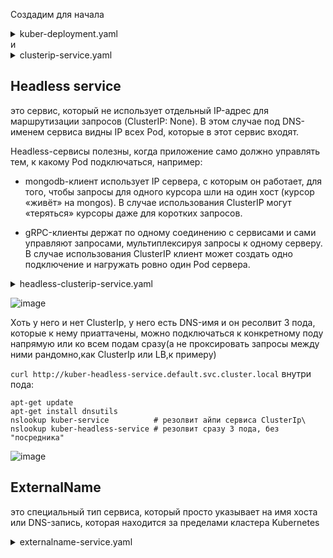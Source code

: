 Создадим для начала
<details> <summary>kuber-deployment.yaml</summary>

```
apiVersion: apps/v1
kind: Deployment
metadata:
  name: kuber
  labels:
    app: kuber
spec:
  replicas: 3
  minReadySeconds: 5
  strategy:
    rollingUpdate:
      maxSurge: 1
      maxUnavailable: 1
    type: RollingUpdate
  selector:
    matchLabels:
      app: http-server
  template:
    metadata:
      labels:
        app: http-server
    spec:
      containers:
      - name: kuber-app
        image: bokovets/kuber:v1.0
        ports:
        - containerPort: 8000
```
</details>
и
<details> <summary>clusterip-service.yaml</summary>

```
apiVersion: v1
kind: Service
metadata:
  name: kuber-service
spec:
  selector:
    app: http-server
  ports:
    - protocol: TCP
      port: 80
      targetPort: 8000
  type: ClusterIP
  ```
</details>

## Headless service

это сервис, который не использует отдельный IP-адрес для маршрутизации запросов (ClusterIP: None). В этом случае под DNS-именем сервиса видны IP всех Pod, которые в этот сервис входят.

Headless-сервисы полезны, когда приложение само должно управлять тем, к какому Pod подключаться, например:

- mongodb-клиент использует IP сервера, с которым он работает, для того, чтобы запросы для одного курсора шли на один хост (курсор «живёт» на mongos). В случае использования ClusterIP могут «теряться» курсоры даже для коротких запросов.

- gRPC-клиенты держат по одному соединению с сервисами и сами управляют запросами, мультиплексируя запросы к одному серверу. В случае использования ClusterIP клиент может создать одно подключение и нагружать ровно один Pod сервера.

<details> <summary>headless-clusterip-service.yaml</summary>

```
apiVersion: v1
kind: Service
metadata:
  name: kuber-headless-service
spec:
  clusterIP: None
  selector:
    app: http-server
  ports:
    - protocol: TCP
      port: 80
      targetPort: 8000
  type: ClusterIP
```
</details>

![image](https://github.com/user-attachments/assets/9d2a1263-62f1-4666-be35-a4cef91c46c5)

Хоть у него и нет ClusterIp, у него есть DNS-имя и он ресолвит 3 пода, которые к нему приаттачены, можно подключаться к конкретному поду напрямую или ко всем подам сразу(а не проксировать запросы между ними рандомно,как ClusterIp или LB,к примеру)

```curl http://kuber-headless-service.default.svc.cluster.local```
внутри пода:
```
apt-get update
apt-get install dnsutils
nslookup kuber-service          # резолвит айпи сервиса ClusterIp\
nslookup kuber-headless-service # резолвит сразу 3 пода, без "посредника"
```
![image](https://github.com/user-attachments/assets/0a18d58a-0440-4b29-8934-0330d8e93283)

## ExternalName
это специальный тип сервиса, который просто указывает на имя хоста или DNS-запись, которая находится за пределами кластера Kubernetes

<details> <summary>externalname-service.yaml</summary>

```
apiVersion: v1
kind: Service
metadata:
  name: external-service
spec:
  type: ExternalName
  externalName: example.com
```
</details>
